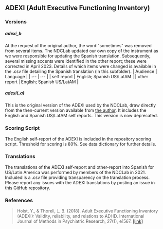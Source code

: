 ## ADEXI (Adult Executive Functioning Inventory)

### Versions
##### adexi_b
At the request of the original author, the word "sometimes" was removed from several items.  The NDCLab updated our own copy of the instrument as we were responsible for updating the Spanish translation. Subsequently, several missing accents were identified in the other report; these were corrected in April 2023. Details of which items were changed is available in the .csv file detailing the Spanish translation (in this subfolder).
| Audience | Language |
| :--  | :--  |
| self report | English; Spanish US/LatAM  |
| other report | English; Spanish US/LatAM |

##### adexi(_a)
This is the original version of the ADEXI used by the NDCLab, draw directly from the then-current version available from [the author](https://chexi.se/).  It includes the English and Spanish US/LatAM self reports. This version is now deprecated.


### Scoring Script
The English self-report of the ADEXI is included in the repository scoring script. Threshold for scoring is 80%. See data dictionary for further details.


### Translations
The translations of the ADEXI self-report and other-report into Spanish for US/Latin America was performed by members of the NDCLab in 2021.  Included is a .csv file providing transparency on the translation process. Please report any issues with the ADEXI translations by posting an issue in this GitHub repository.


### References
> Holst, Y., & Thorell, L. B. (2018). Adult Executive Functioning Inventory (ADEXI): Validity, reliability, and relations to ADHD. International Journal of Methods in Psychiatric Research, 27(1), e1567. [[link]](https://pubmed.ncbi.nlm.nih.gov/28497641/)